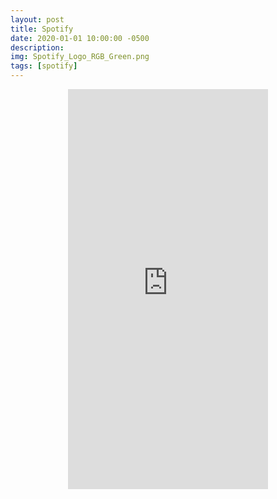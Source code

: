```yaml
---
layout: post
title: Spotify
date: 2020-01-01 10:00:00 -0500
description:
img: Spotify_Logo_RGB_Green.png
tags: [spotify]
---
```


<div align="center"><iframe src="https://open.spotify.com/embed/playlist/2IztMPJnfGnJrbReiBBHZf" width="320" height="640" frameborder="0" allowtransparency="true" allow="encrypted-media"></iframe></div>
